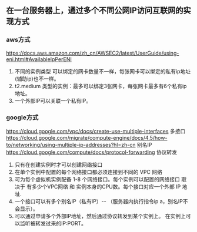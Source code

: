 ## 在一台服务器上，通过多个不同公网IP访问互联网的实现方式
### aws方式
https://docs.aws.amazon.com/zh_cn/AWSEC2/latest/UserGuide/using-eni.html#AvailableIpPerENI
1. 不同的实例类型 可以绑定的网卡数量不一样，每张网卡可以绑定的私有ip地址(辅助ip)也不一样。
2. t2.medium 类型的实例：最多可以绑定3张网卡，每张网卡最多有6个私有ip地址。
3. 一个外部IP可以关联一个私有IP。

### google方式
https://cloud.google.com/vpc/docs/create-use-multiple-interfaces 多接口
https://cloud.google.com/migrate/compute-engine/docs/4.5/how-to/networking/using-multiple-ip-addresses?hl=zh-cn 别名IP
https://cloud.google.com/compute/docs/protocol-forwarding 协议转发
1. 只有在创建实例时才可以创建网络接口
2. 在单个实例中配置的每个网络接口都必须连接到不同的 VPC 网络
3. 可为每个虚拟机实例配备 1-8 个网络接口。每个实例可以配置的网络接口 取决于 有多少个VPC网络 和 实例本身的CPU数。每个接口对应一个外部 IP 地址.
5. 一个接口可以有多个别名IP（私有IP）-- （服务器内执行指令ip a，别名IP不会显示）。
6. 可以通过申请多个外部IP地址，然后通过协议转发到某个实例上。 在实例上可以监听被转发过来的IP:PORT。